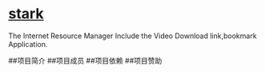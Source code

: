 

[stark](/home/jerry/图片/史塔克.jpg)
=====

The Internet Resource Manager Include the Video Download link,bookmark Application.


##项目简介
##项目成员
##项目依赖
##项目赞助
